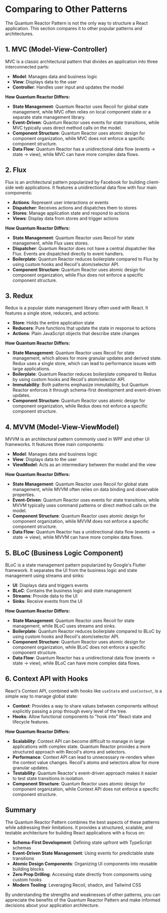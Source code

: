 # Comparing to Other Patterns

The Quantum Reactor Pattern is not the only way to structure a React application. This section compares it to other popular patterns and architectures.

## 1. MVC (Model-View-Controller)

MVC is a classic architectural pattern that divides an application into three interconnected parts:

- **Model**: Manages data and business logic
- **View**: Displays data to the user
- **Controller**: Handles user input and updates the model

**How Quantum Reactor Differs:**

- **State Management**: Quantum Reactor uses Recoil for global state management, while MVC often relies on local component state or a separate state management library.
- **Event-Driven**: Quantum Reactor uses events for state transitions, while MVC typically uses direct method calls on the model.
- **Component Structure**: Quantum Reactor uses atomic design for component organization, while MVC does not enforce a specific component structure.
- **Data Flow**: Quantum Reactor has a unidirectional data flow (events -> state -> view), while MVC can have more complex data flows.

## 2. Flux

Flux is an architectural pattern popularized by Facebook for building client-side web applications. It features a unidirectional data flow with four main components:

- **Actions**: Represent user interactions or events
- **Dispatcher**: Receives actions and dispatches them to stores
- **Stores**: Manage application state and respond to actions
- **Views**: Display data from stores and trigger actions

**How Quantum Reactor Differs:**

- **State Management**: Quantum Reactor uses Recoil for state management, while Flux uses stores.
- **Dispatcher**: Quantum Reactor does not have a central dispatcher like Flux. Events are dispatched directly to event handlers.
- **Boilerplate**: Quantum Reactor reduces boilerplate compared to Flux by using custom hooks and Recoil's atom/selector API.
- **Component Structure**: Quantum Reactor uses atomic design for component organization, while Flux does not enforce a specific component structure.

## 3. Redux

Redux is a popular state management library often used with React. It features a single store, reducers, and actions:

- **Store**: Holds the entire application state
- **Reducers**: Pure functions that update the state in response to actions
- **Actions**: Plain JavaScript objects that describe state changes

**How Quantum Reactor Differs:**

- **State Management**: Quantum Reactor uses Recoil for state management, which allows for more granular updates and derived state. Redux uses a single store, which can lead to performance issues with large applications.
- **Boilerplate**: Quantum Reactor reduces boilerplate compared to Redux by using custom hooks and Recoil's atom/selector API.
- **Immutability**: Both patterns emphasize immutability, but Quantum Reactor enforces it through schema-first development and event-driven updates.
- **Component Structure**: Quantum Reactor uses atomic design for component organization, while Redux does not enforce a specific component structure.

## 4. MVVM (Model-View-ViewModel)

MVVM is an architectural pattern commonly used in WPF and other UI frameworks. It features three main components:

- **Model**: Manages data and business logic
- **View**: Displays data to the user
- **ViewModel**: Acts as an intermediary between the model and the view

**How Quantum Reactor Differs:**

- **State Management**: Quantum Reactor uses Recoil for global state management, while MVVM often relies on data binding and observable properties.
- **Event-Driven**: Quantum Reactor uses events for state transitions, while MVVM typically uses command patterns or direct method calls on the model.
- **Component Structure**: Quantum Reactor uses atomic design for component organization, while MVVM does not enforce a specific component structure.
- **Data Flow**: Quantum Reactor has a unidirectional data flow (events -> state -> view), while MVVM can have more complex data flows.

## 5. BLoC (Business Logic Component)

BLoC is a state management pattern popularized by Google's Flutter framework. It separates the UI from the business logic and state management using streams and sinks:

- **UI**: Displays data and triggers events
- **BLoC**: Contains the business logic and state management
- **Streams**: Provide data to the UI
- **Sinks**: Receive events from the UI

**How Quantum Reactor Differs:**

- **State Management**: Quantum Reactor uses Recoil for state management, while BLoC uses streams and sinks.
- **Boilerplate**: Quantum Reactor reduces boilerplate compared to BLoC by using custom hooks and Recoil's atom/selector API.
- **Component Structure**: Quantum Reactor uses atomic design for component organization, while BLoC does not enforce a specific component structure.
- **Data Flow**: Quantum Reactor has a unidirectional data flow (events -> state -> view), while BLoC can have more complex data flows.

## 6. Context API with Hooks

React's Context API, combined with hooks like `useState` and `useContext`, is a simple way to manage global state:

- **Context**: Provides a way to share values between components without explicitly passing a prop through every level of the tree.
- **Hooks**: Allow functional components to "hook into" React state and lifecycle features.

**How Quantum Reactor Differs:**

- **Scalability**: Context API can become difficult to manage in large applications with complex state. Quantum Reactor provides a more structured approach with Recoil's atoms and selectors.
- **Performance**: Context API can lead to unnecessary re-renders when the context value changes. Recoil's atoms and selectors allow for more granular updates.
- **Testability**: Quantum Reactor's event-driven approach makes it easier to test state transitions in isolation.
- **Component Structure**: Quantum Reactor uses atomic design for component organization, while Context API does not enforce a specific component structure.

## Summary

The Quantum Reactor Pattern combines the best aspects of these patterns while addressing their limitations. It provides a structured, scalable, and testable architecture for building React applications with a focus on:

- **Schema-First Development**: Defining state upfront with TypeScript schemas
- **Event-Driven State Management**: Using events for predictable state transitions
- **Atomic Design Components**: Organizing UI components into reusable building blocks
- **Zero Prop Drilling**: Accessing state directly from components using custom hooks
- **Modern Tooling**: Leveraging Recoil, shadcn, and Tailwind CSS

By understanding the strengths and weaknesses of other patterns, you can appreciate the benefits of the Quantum Reactor Pattern and make informed decisions about your application architecture.

